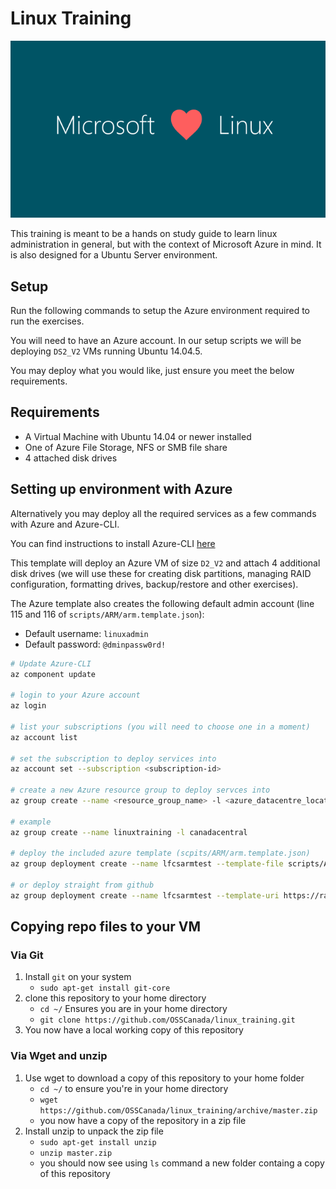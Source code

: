 # Linux Training

![MS Loves Linux](images/ms_loves_linux.png)

This training is meant to be a hands on study guide to learn linux administration in general, but with the context of Microsoft Azure in mind.  It is also designed for a Ubuntu Server environment.

## Setup

Run the following commands to setup the Azure environment required to run the exercises.

You will need to have an Azure account.  In our setup scripts we will be deploying ```DS2_V2``` VMs running Ubuntu 14.04.5.

You may deploy what you would like, just ensure you meet the below requirements.

## Requirements
- A Virtual Machine with Ubuntu 14.04 or newer installed
- One of Azure File Storage, NFS or SMB file share
- 4 attached disk drives

## Setting up environment with Azure

Alternatively you may deploy all the required services as a few commands with Azure and Azure-CLI.

You can find instructions to install Azure-CLI [here](https://docs.microsoft.com/en-us/cli/azure/install-azure-cli)

This template will deploy an Azure VM of size ```D2_V2``` and attach 4 additional disk drives (we will use these for creating disk partitions, managing RAID configuration, formatting drives, backup/restore and other exercises).

The Azure template also creates the following default admin account (line 115 and 116 of ```scripts/ARM/arm.template.json```):
- Default username: ```linuxadmin```
- Default password: ```@dminpassw0rd!```

```bash
# Update Azure-CLI
az component update

# login to your Azure account
az login

# list your subscriptions (you will need to choose one in a moment)
az account list

# set the subscription to deploy services into
az account set --subscription <subscription-id>

# create a new Azure resource group to deploy servces into
az group create --name <resource_group_name> -l <azure_datacentre_location>

# example
az group create --name linuxtraining -l canadacentral

# deploy the included azure template (scpits/ARM/arm.template.json)
az group deployment create --name lfcsarmtest --template-file scripts/ARM/arm.template.json --resource-group linuxtraining --no-wait

# or deploy straight from github
az group deployment create --name lfcsarmtest --template-uri https://raw.githubusercontent.com/raykao/azure_workshops/master/04_Others/Linux_training/scripts/ARM/arm.template.json --resource-group linuxtraining --no-wait

```

## Copying repo files to your VM

### Via Git
1. Install ```git``` on your system
    - ```sudo apt-get install git-core```
2. clone this repository to your home directory
    - ```cd ~/``` Ensures you are in your home directory
    - ```git clone https://github.com/OSSCanada/linux_training.git```
3. You now have a local working copy of this repository

### Via Wget and unzip
1. Use wget to download a copy of this repository to your home folder
    - ```cd ~/``` to ensure you're in your home directory
    - ```wget https://github.com/OSSCanada/linux_training/archive/master.zip```
    - you now have a copy of the repository in a zip file
2. Install unzip to unpack the zip file
    - ```sudo apt-get install unzip```
    - ```unzip master.zip```
    - you should now see using ```ls``` command a new folder containg a copy of this repository